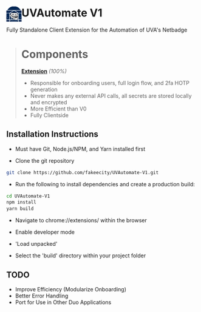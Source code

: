 # <img src="/public/icons/uva128.png" width="40" align="left"> UVAutomate V1

Fully Standalone Client Extension for the Automation of UVA's Netbadge

> # Components
>
> **[Extension](https://github.com/fakeecity/UVAutomate-V1)** _(100%)_
>
> - Responsible for onboarding users, full login flow, and 2fa HOTP generation
> - Never makes any external API calls, all secrets are stored locally and encrypted
> - More Efficient than V0
> - Fully Clientside

## Installation Instructions

- Must have Git, Node.js/NPM, and Yarn installed first

- Clone the git repository

```sh
git clone https://github.com/fakeecity/UVAutomate-V1.git
```

- Run the following to install dependencies and create a production build:

```sh
cd UVAutomate-V1
npm install
yarn build
```

- Navigate to chrome://extensions/ within the browser

- Enable developer mode

- 'Load unpacked'

- Select the 'build' directory within your project folder

## TODO

- Improve Efficiency (Modularize Onboarding)
- Better Error Handling
- Port for Use in Other Duo Applications
